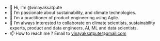 - 👋 Hi, I’m @vinayaksatpute
- 👀 I’m passionate about sustainability, and climate technologies.
- 🌱 I’m a practitioner of product engineering using Agile. 
- 💞️ I’m always interested to collaborate on climate scientists, sustainability experts, product and data engineers, AI, ML and data scientists.
- 📫 How to reach me ? Email to vinayaksatpute@gmail.com

<!---
vinayaksatpute/vinayaksatpute is a ✨ special ✨ repository because its `README.md` (this file) appears on your GitHub profile.
You can click the Preview link to take a look at your changes.
--->
